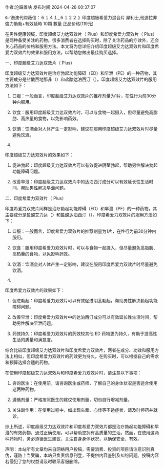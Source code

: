 <p>作者:沦踩置啥 发布时间:2024-04-28 00:37:07</p>
<p>《✅港澳代购薇信：６１４１_６１２２ 》印度超級希愛力混合片 犀利士,他達拉非 強力助勃+有效延時 10顆 數量 正品价格(119元) </p>
									<p></p><p>在男性健康领域，印度超级艾力达双效片（ Plus）和印度希爱力双效片（ Plus）是两种备受关注的药物。很多消费者在选择购买时，除了关注药品的疗效外，还会关心药品的价格和服用方法。本文将为您详细介绍印度超级艾力达双效片和印度希爱力双效片的效果和服用方法，以帮助您做出最佳购买选择。</p><p></p><p>一、印度超级艾力达双效片（ Plus）</p><p>印度超级艾力达双效片是治疗勃起功能障碍（ED）和早泄（PE）的一种药物，其主要成分是盐酸西地那非（）和盐酸达泊西汀（）。印度超级艾力达双效片的服用方法如下：</p><ol style class><li><p>口服：一般而言，印度超级艾力达双效片的推荐剂量为1片，在性行为前30分钟内服用。</p></li><li><p>饮食：服用印度超级艾力达双效片时，可以与食物一起摄入，但尽量避免高脂肪、高热量的食物，以免影响药效。</p></li><li><p>饮酒：饮酒会对人体产生一定影响，建议在服用印度超级艾力达双效片时尽量避免饮酒。</p></li><li><p></p></li></ol><p>印度超级艾力达双效片的效果如下：</p><ol style class><li><p>促进勃起：印度超级艾力达双效片可以有效促进阴茎勃起，帮助男性解决勃起功能障碍问题。</p></li><li><p>改善早泄：印度超级艾力达双效片中的达泊西汀成分可以有效延长性生活时间，帮助男性解决早泄问题。</p></li></ol><p>二、印度希爱力双效片（ Plus）</p><p>印度希爱力双效片同样是治疗勃起功能障碍（ED）和早泄（PE）的一种药物，其主要成分是盐酸艾力达（）和盐酸达泊西汀（）。印度希爱力双效片的服用方法如下：</p><ol style class><li><p>口服：一般而言，印度希爱力双效片的推荐剂量为1片，在性行为前30分钟内服用。</p></li><li><p>饮食：服用印度希爱力双效片时，可以与食物一起摄入，但尽量避免高脂肪、高热量的食物，以免影响药效。</p></li><li><p>饮酒：饮酒会对人体产生一定影响，建议在服用印度希爱力双效片时尽量避免饮酒。</p></li><li><p></p></li></ol><p>印度希爱力双效片的效果如下：</p><ol style class><li><p>促进勃起：印度希爱力双效片可以有效促进阴茎勃起，帮助男性解决勃起功能障碍问题。</p></li><li><p>改善早泄：印度希爱力双效片中的达泊西汀成分可以有效延长性生活时间，帮助男性解决早泄问题。</p></li><li><p>药效持久：印度希爱力双效片的药效较其他 ED 药物更为持久，有助于提高性生活的质量和满意度。</p></li></ol><p>综合比较印度超级艾力达双效片和印度希爱力双效片，两者在成分、功效和服用方法上相似，但印度希爱力双效片的药效更为持久。在购买时，可以根据自己的需求和预算选择合适的药物。</p><p>在使用印度超级艾力达双效片和印度希爱力双效片时，请注意以下事项：</p><ol style class><li><p>咨询医生：在使用前，请咨询医生或药师，了解自己的身体状况是否适合使用这两种药物。</p></li><li><p>遵循剂量：严格按照医生的建议使用剂量，切勿自行增减剂量。</p></li><li><p>关注副作用：在使用过程中，如出现头晕、心悸等不适症状，请及时停药并就诊。</p></li></ol><p>综上所述，印度超级艾力达双效片和印度希爱力双效片都是治疗勃起功能障碍和早泄的有效药物，通过正确使用，可以帮助您拥有高质量的生活。然而，在使用这两种药物时，务必遵循医生建议，关注自身身体状况，以确保安全、有效。</p><p></p><p></p><p></p>				声明：本站所有文章均来自网络用户投稿，需要消费、投资的项目请注意识别真伪，谨防上当受骗，本站只负责信息刊登，不提供内容鉴别及纠纷问题。投稿内容若侵犯了您的权益请及时联系客服删除。				
